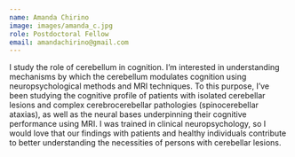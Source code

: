 ```yaml
---
name: Amanda Chirino
image: images/amanda_c.jpg
role: Postdoctoral Fellow
email: amandachirino@gmail.com
---
```


I study the role of cerebellum in cognition. I’m interested in understanding mechanisms by which the cerebellum modulates cognition using neuropsychological methods and MRI techniques. To this purpose, I’ve been studying the cognitive profile of patients with isolated cerebellar lesions and complex cerebrocerebellar pathologies (spinocerebellar ataxias), as well as the neural bases underpinning their cognitive performance using MRI. I was trained in clinical neuropsychology, so I would love that our findings with patients and healthy individuals contribute to better understanding the necessities of persons with cerebellar lesions.